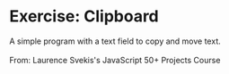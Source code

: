 # Exercise: Clipboard
A simple program with a text field to copy and move text.
</br>
</br>
From: Laurence Svekis's JavaScript 50+ Projects Course
